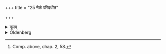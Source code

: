+++
title = "25 नैकं परिदधीत"

+++

<details><summary>मूलम्</summary>

नैकं परिदधीत २५
</details>

<details><summary>Oldenberg</summary>

25. [^4]  He should not wear one garment.


[^4]:  Comp. above, chap. 2, 58.
</details>
